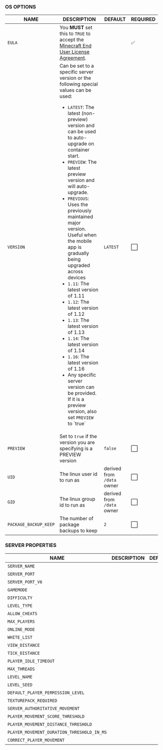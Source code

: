 
### OS OPTIONS

<table style="width:100%">
  <thead>
    <tr>
      <th>NAME</th>
      <th>DESCRIPTION</th>
      <th>DEFAULT</th>
      <th>REQUIRED</th>
    </tr>
  </thead>
  <tbody>
    <tr>
      <td><code>EULA</code></td>
      <td>You <strong>MUST</strong> set this to <code>TRUE</code> to accept the <a href="https://minecraft.net/terms">Minecraft End User License Agreement</a>.</td>
      <td><code>&nbsp;</code></td>
      <td>✅</td>
    </tr>
    <tr>
      <td><code>VERSION</code></td>
      <td>Can be set to a specific server version or the following special values can be used:
        <ul>
          <li><code>LATEST</code>: The latest (non-preview) version and can be used to auto-upgrade on container start.</li>
          <li><code>PREVIEW</code>: The latest preview version and will auto-upgrade.</li>
          <li><code>PREVIOUS</code>: Uses the previously maintained major version. Useful when the mobile app is gradually being upgraded across devices</li>
          <li><code>1.11</code>: The latest version of 1.11</li>
          <li><code>1.12</code>: The latest version of 1.12</li>
          <li><code>1.13</code>: The latest version of 1.13</li>
          <li><code>1.14</code>: The latest version of 1.14</li>
          <li><code>1.16</code>: The latest version of 1.16</li>
          <li>Any specific server version can be provided. If it is a preview version, also set <code>PREVIEW</code> to `true`</li>
        </ul>
      </td>
      <td><code>LATEST</code></td>
      <td>⬜️</td>
    </tr>
    <tr>
      <td><code>PREVIEW</code></td>
      <td>Set to <code>true</code> if the version you are specifying is a PREVIEW version</td>
      <td><code>false</code></td>
      <td>⬜️</td>
    </tr>
    <tr>
      <td><code>UID</code></td>
      <td>The linux user id to run as</td>
      <td>derived from <code>/data</code> owner</td>
      <td>⬜️</td>
    </tr>
    <tr>
      <td><code>GID</code></td>
      <td>The linux group id to run as</td>
      <td>derived from <code>/data</code> owner</td>
      <td>⬜️</td>
    </tr>
    <tr>
      <td><code>PACKAGE_BACKUP_KEEP </code></td>
      <td>The number of package backups to keep</td>
      <td><code>2</code></td>
      <td>⬜️</td>
    </tr>
  </tbody>
</table>

### SERVER PROPERTIES

<table style="width:100%">
  <thead>
    <tr>
      <th>NAME</th>
      <th>DESCRIPTION</th>
      <th>DEFAULT</th>
      <th>REQUIRED</th>
    </tr>
  </thead>
  <tbody>
    <tr>
      <td><code>SERVER_NAME</code></td>
      <td></td>
      <td><code></code></td>
      <td>⬜️</td>
    </tr>
    <tr>
      <td><code>SERVER_PORT</code></td>
      <td></td>
      <td><code></code></td>
      <td>⬜️</td>
    </tr>
    <tr>
      <td><code>SERVER_PORT_V6</code></td>
      <td></td>
      <td><code></code></td>
      <td>⬜️</td>
    </tr>
    <tr>
      <td><code>GAMEMODE</code></td>
      <td></td>
      <td><code></code></td>
      <td>⬜️</td>
    </tr>
    <tr>
      <td><code>DIFFICULTY</code></td>
      <td></td>
      <td><code></code></td>
      <td>⬜️</td>
    </tr>
    <tr>
      <td><code>LEVEL_TYPE</code></td>
      <td></td>
      <td><code></code></td>
      <td>⬜️</td>
    </tr>
    <tr>
      <td><code>ALLOW_CHEATS</code></td>
      <td></td>
      <td><code></code></td>
      <td>⬜️</td>
    </tr>
    <tr>
      <td><code>MAX_PLAYERS</code></td>
      <td></td>
      <td><code></code></td>
      <td>⬜️</td>
    </tr>
    <tr>
      <td><code>ONLINE_MODE</code></td>
      <td></td>
      <td><code></code></td>
      <td>⬜️</td>
    </tr>
    <tr>
      <td><code>WHITE_LIST</code></td>
      <td></td>
      <td><code></code></td>
      <td>⬜️</td>
    </tr>
    <tr>
      <td><code>VIEW_DISTANCE</code></td>
      <td></td>
      <td><code></code></td>
      <td>⬜️</td>
    </tr>
    <tr>
      <td><code>TICK_DISTANCE</code></td>
      <td></td>
      <td><code></code></td>
      <td>⬜️</td>
    </tr>
    <tr>
      <td><code>PLAYER_IDLE_TIMEOUT</code></td>
      <td></td>
      <td><code></code></td>
      <td>⬜️</td>
    </tr>
    <tr>
      <td><code>MAX_THREADS</code></td>
      <td></td>
      <td><code></code></td>
      <td>⬜️</td>
    </tr>
    <tr>
      <td><code>LEVEL_NAME</code></td>
      <td></td>
      <td><code></code></td>
      <td>⬜️</td>
    </tr>
    <tr>
      <td><code>LEVEL_SEED</code></td>
      <td></td>
      <td><code></code></td>
      <td>⬜️</td>
    </tr>
    <tr>
      <td><code>DEFAULT_PLAYER_PERMISSION_LEVEL</code></td>
      <td></td>
      <td><code></code></td>
      <td>⬜️</td>
    </tr>
    <tr>
      <td><code>TEXTUREPACK_REQUIRED</code></td>
      <td></td>
      <td><code></code></td>
      <td>⬜️</td>
    </tr>
    <tr>
      <td><code>SERVER_AUTHORITATIVE_MOVEMENT</code></td>
      <td></td>
      <td><code></code></td>
      <td>⬜️</td>
    </tr>
    <tr>
      <td><code>PLAYER_MOVEMENT_SCORE_THRESHOLD</code></td>
      <td></td>
      <td><code></code></td>
      <td>⬜️</td>
    </tr>
    <tr>
      <td><code>PLAYER_MOVEMENT_DISTANCE_THRESHOLD</code></td>
      <td></td>
      <td><code></code></td>
      <td>⬜️</td>
    </tr>
    <tr>
      <td><code>PLAYER_MOVEMENT_DURATION_THRESHOLD_IN_MS</code></td>
      <td></td>
      <td><code></code></td>
      <td>⬜️</td>
    </tr>
    <tr>
      <td><code>CORRECT_PLAYER_MOVEMENT</code></td>
      <td></td>
      <td><code></code></td>
      <td>⬜️</td>
    </tr>
  </tbody>
</table>
